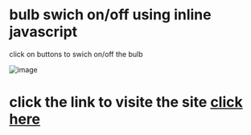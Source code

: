 # bulb swich on/off using inline javascript
 click on buttons to swich on/off the bulb
 
![image](https://github.com/SimShad/bulb-swich-on-off-in-JS/assets/130966989/bdcd37c0-086d-4fab-a675-74f3ddfc8ea3)

<h1>click the link to visite the site <a href="https://samsudeenashad.github.io/Bulb_swich_on-off-using-JS/" >click here</a></h1> 
